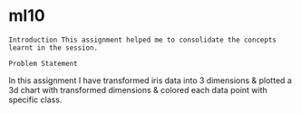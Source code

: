 # ml10



    Introduction This assignment helped me to consolidate the concepts learnt in the session.

    Problem Statement

In this assignment I have transformed iris data into 3 dimensions & plotted a 3d chart with transformed dimensions & colored each data point with specific class.
